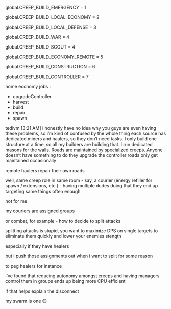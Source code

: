 global.CREEP_BUILD_EMERGENCY = 1

global.CREEP_BUILD_LOCAL_ECONOMY = 2

global.CREEP_BUILD_LOCAL_DEFENSE = 3

global.CREEP_BUILD_WAR = 4

global.CREEP_BUILD_SCOUT = 4

global.CREEP_BUILD_ECONOMY_REMOTE = 5

global.CREEP_BUILD_CONSTRUCTION = 6

global.CREEP_BUILD_CONTROLLER = 7


home economy jobs :
+ upgradeController
+ harvest
+ build
+ repair
+ spawn




tedivm [3:21 AM]
i honestly have no idea why you guys are even having these problems, so i’m kind of confused by the whole thing
each source has dedicated miners and haulers, so they don’t need tasks. I only build one structure at a time, so all my builders are building that. I run dedicated masons for the walls. Roads are maintained by specialized creeps. Anyone doesn’t have something to do they upgrade the controller
roads only get maintained occasionally

remote haulers repair their own roads

well, same creep role in same room - say, a courier (energy refiller for spawn / extensions, etc.) - having multiple dudes doing that they end up targeting same things often enough

not for me

my couriers are assigned groups

or combat, for example - how to decide to split attacks

splitting attacks is stupid, you want to maximize DPS on single targets to eliminate them quickly and lower your enemies stength

especially if they have healers

but i push those assignments out when i want to split for some reason

to peg healers for instance

i’ve found that reducing autonomy amongst creeps and having managers control them in groups ends up being more CPU efficient

if that helps explain the disconnect

my swarm is one :wink:
